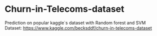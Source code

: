 # Churn-in-Telecoms-dataset
Prediction on popular kaggle`s dataset with Random forest and SVM
Dataset: https://www.kaggle.com/becksddf/churn-in-telecoms-dataset

